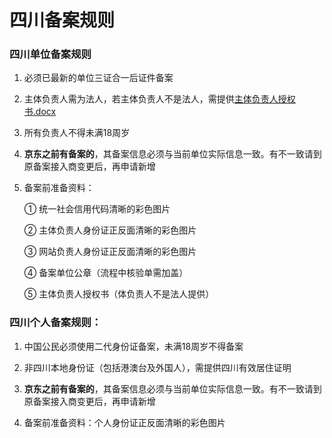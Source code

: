 # 四川备案规则

### 四川单位备案规则

1. 必须已最新的单位三证合一后证件备案

2. 主体负责人需为法人，若主体负责人不是法人，需提供[主体负责人授权书.docx](https://badownload.s3.cn-north-1.jdcloud-oss.com/buchongziliao/sichuan/shouquanshu.doc)

3. 所有负责人不得未满18周岁

4. **京东之前有备案的**，其备案信息必须与当前单位实际信息一致。有不一致请到原备案接入商变更后，再申请新增

5. 备案前准备资料：

   ① 统一社会信用代码清晰的彩色图片

   ② 主体负责人身份证正反面清晰的彩色图片
   
   ③ 网站负责人身份证正反面清晰的彩色图片

   ④ 备案单位公章（流程中核验单需加盖）
   
   ⑤ 主体负责人授权书（体负责人不是法人提供）

### 四川个人备案规则：

1. 中国公民必须使用二代身份证备案，未满18周岁不得备案

2. 非四川本地身份证（包括港澳台及外国人），需提供四川有效居住证明

3. **京东之前有备案的**，其备案信息必须与当前单位实际信息一致。有不一致请到原备案接入商变更后，再申请新增

4. 备案前准备资料：个人身份证正反面清晰的彩色图片
